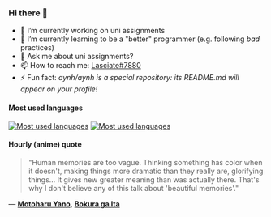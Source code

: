 ### Hi there 👋

- 🔭 I’m currently working on uni assignments
- 🌱 I’m currently learning to be a "better" programmer (e.g. following _bad_ practices)
- 💬 Ask me about uni assignments?
- 📫 How to reach me: [Lasciate#7880](https://discord.com/users/397878331862810634)
- ⚡ Fun fact: _aynh/aynh is a special repository: its README.md will appear on your profile!_

#### Most used languages

[![Most used languages](https://github-readme-stats-aynah.vercel.app/api/top-langs/?username=aynh&theme=solarized-dark&langs_count=6&layout=compact&hide_title=true)](https://github.com/anuraghazra/github-readme-stats#gh-dark-mode-only)
[![Most used languages](https://github-readme-stats-aynah.vercel.app/api/top-langs/?username=aynh&theme=solarized-light&langs_count=6&layout=compact&hide_title=true)](https://github.com/anuraghazra/github-readme-stats#gh-light-mode-only)

#### Hourly (anime) quote

> "Human memories are too vague. Thinking something has color when it doesn't, making things more dramatic than they really are, glorifying things... It gives new greater meaning than was actually there. That's why I don't believe any of this talk about 'beautiful memories'."

&mdash; [**Motoharu Yano**](https://myanimelist.net/character.php?q=Motoharu%20Yano&cat=character), [**Bokura ga Ita**](https://myanimelist.net/search/all?q=Bokura%20ga%20Ita&cat=all)
